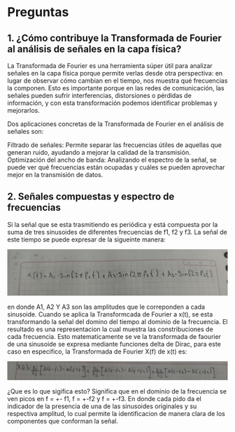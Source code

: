 # Preguntas
## 1. ¿Cómo contribuye la Transformada de Fourier al análisis de señales en la capa física?

La Transformada de Fourier es una herramienta súper útil para analizar señales en la capa física porque permite verlas desde otra perspectiva: en lugar de observar cómo cambian en el tiempo, nos muestra qué frecuencias la componen. Esto es importante porque en las redes de comunicación, las señales pueden sufrir interferencias, distorsiones o pérdidas de información, y con esta transformación podemos identificar problemas y mejorarlos.

Dos aplicaciones concretas de la Transformada de Fourier en el análisis de señales son:

Filtrado de señales: Permite separar las frecuencias útiles de aquellas que generan ruido, ayudando a mejorar la calidad de la transmisión.
Optimización del ancho de banda: Analizando el espectro de la señal, se puede ver qué frecuencias están ocupadas y cuáles se pueden aprovechar mejor en la transmisión de datos.

## 2. Señales compuestas y espectro de frecuencias

Si la señal que se esta trasmitiendo es periódica y está compuesta por la suma de tres sinusoides de diferentes frecuencias de f1, f2 y f3. La señal de este tiempo se puede expresar de la sigueinte manera:

![Imagen 1](https://github.com/ALMA3112/Parcial-redes-de-computacion-/blob/main/Imagenes/Imagen1.jpg)

en  donde  A1, A2 Y A3 son las amplitudes que le correponden a cada sinusoide.
Cuando se aplica la Transformcada de Fourier a x(t), se esta transformando la señal del domino del tiempo al dominio de la frecuencia. El resultado es una representacion la cual muestra las constribuciones de cada frecuencia. Esto matematicamente se ve la transformada de faourier de una sinusoide se expresa mediante funciones delta de Dirac, para este caso en especifico, la Transformada de Fourier X(f) de x(t) es:

![Imagen 2](https://github.com/ALMA3112/Parcial-redes-de-computacion-/blob/main/Imagenes/Imagen2.jpg)

¿Que es lo que sigifica esto? Significa que en el dominio de la frecuencia se ven picos en f = +- f1, f = +-f2 y f = +-f3. En donde cada pido da el indicador de la presencia de una de las sinusoides originales y su respectiva amplitud, lo cual permite la identificacion de manera clara de los componentes que conforman la señal.

